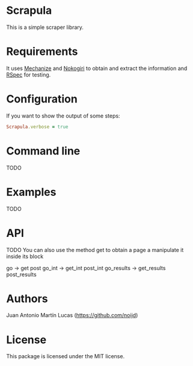 Scrapula
=
This is a simple scraper library.

Requirements
=
It uses [Mechanize](http://mechanize.rubyforge.org/) and [Nokogiri](http://nokogiri.org) to obtain and extract the information and [RSpec](https://www.relishapp.com/rspec) for testing.

Configuration
=
If you want to show the output of some steps:

```ruby
Scrapula.verbose = true
```

Command line
=
TODO

Examples
=
TODO

API
=
TODO
You can also use the method get to obtain a page a manipulate it inside its block

go ->
get
post
go_int ->
get_int
post_int
go_results ->
get_results
post_results

Authors
=
Juan Antonio Martín Lucas (https://github.com/noijd)

License
=
This package is licensed under the MIT license.
